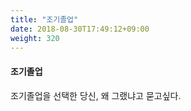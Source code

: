 ```yaml
---
title: "조기졸업"
date: 2018-08-30T17:49:12+09:00
weight: 320
---
```


#### 조기졸업

조기졸업을 선택한 당신, 왜 그랬냐고 묻고싶다.
